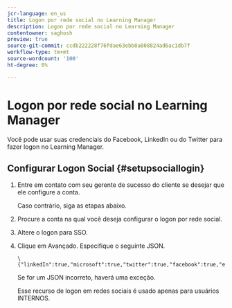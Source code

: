 ```yaml
---
jcr-language: en_us
title: Logon por rede social no Learning Manager
description: Logon por rede social no Learning Manager
contentowner: saghosh
preview: true
source-git-commit: ccdb222228f76fdae63ebb0a808824ad6ac1db7f
workflow-type: tm+mt
source-wordcount: '100'
ht-degree: 0%

---
```




# Logon por rede social no Learning Manager

Você pode usar suas credenciais do Facebook, LinkedIn ou do Twitter para fazer logon no Learning Manager.

## Configurar Logon Social {#setupsociallogin}

1. Entre em contato com seu gerente de sucesso do cliente se desejar que ele configure a conta.

   Caso contrário, siga as etapas abaixo.

1. Procure a conta na qual você deseja configurar o logon por rede social.
1. Altere o logon para SSO.
1. Clique em Avançado. Especifique o seguinte JSON.

   ```
   \{"linkedIn":true,"microsoft":true,"twitter":true,"facebook":true,"editingAllowed":true
   ```

   Se for um JSON incorreto, haverá uma exceção.

   Esse recurso de logon em redes sociais é usado apenas para usuários INTERNOS.


